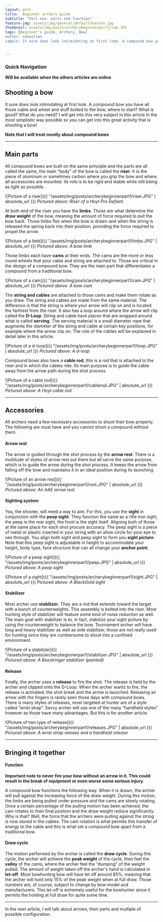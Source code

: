 ```yaml
---
layout: post
title:  Beginner archery guide
subtitle: "Part one: parts and function"
feature-img: assets/img/general/defaultfeature.jpg
thumbnail: assets/img/posts/archerybeginnerpart1/cam.JPG
tags: [Beginner's guide, Archery, Bow]
author: sebastien
sample: It sure does look intimidating at first look. A compound bow you have all those cable and wheel and stuff bolted to the bow, where to start? What is good? What do you need? I will get into this very subject in this article in the most simplistic way...


---
```


### Quick Navigation

**Will be available when the others articles are online**

<!--  Navigation link-->

## Shooting a bow

It sure does look intimidating at first look. A compound bow you have all those cable and wheel and stuff bolted to the bow, where to start? What is good? What do you need? I will get into this very subject in this article in the most simplistic way possible so you can get into this great activity that is shooting a bow!

**Note that I will treat mostly about compound bows**

*****

## Main parts

All compound bows are built on the same principle and the parts are all called the same, the main “body” of the bow is called the **riser**. It is the piece of aluminum or sometimes carbon where you grip the bow and where all accessories are mounted. Its role is to be rigid and stable while still being as light as possible.

![Picture of a riser]({{ "/assets/img/posts/archerybeginnerpart1/riser.JPG" | absolute_url }})
*Pictured above: Riser of a Hoyt Pro Defiant*

At both end of the riser you have the **limbs**. Those are what determine the **draw weight** of the bow, meaning the amount of force required to pull the bow back. Those limbs flex when the bow is drawn and when the string is released the spring back into their position, providing the force required to propel the arrow.

![Picture of a limb]({{ "/assets/img/posts/archerybeginnerpart1/limbs.JPG" | absolute_url }})
*Pictured above: A bow limb*

Those limbs each have **cams** at their ends. The cams are the more or less round wheels that your cable and string are attached to. Those are critical in the design of a compound bow. They are the main part that differentiates a compound from a traditional bow.

![Picture of a cam]({{ "/assets/img/posts/archerybeginnerpart1/cam.JPG" | absolute_url }})
*Pictured above: A bow cam*

The **string and cables** are attached to those cams and make them rotate as you draw. The string and cables are made from the same material. The difference is that the string is where your arrow will clip on and is located the farthest from the riser. It also has a loop around where the arrow will clip called the **D-Loop**. String and cable have places that are wrapped around what is called **serving**. The serving material is a small diameter rope that augments the diameter of the string and cable at certain key positions, for example where the arrow clip on. The role of the cables will be explained in detail later in this article.

![Picture of a d-loop]({{ "/assets/img/posts/archerybeginnerpart1/loop.JPG" | absolute_url }})
*Pictured above: A d-loop*

Compound bows also have a **cable rod**, this is a rod that is attached to the riser and in which the cables ride. Its main purpose is to guide the cable away from the arrow path during the shot process.

![Picture of a cable rod]({{ "/assets/img/posts/archerybeginnerpart1/cablerod.JPG" | absolute_url }})
*Pictured above: A Hoyt cable rod*

*****

## Accessories

All archers need a few necessary accessories to shoot their bow properly. The following are must have and you cannot shoot a compound without them.

#### Arrow rest

The arrow is guided through the shot process by the **arrow rest**. There is a multitude of styles of arrow rest out there but all serve the same purpose, which is to guide the arrow during the shot process. It keeps the arrow from falling off the bow and maintains it in an ideal position during its launching.

![Picture of an arrow rest]({{ "/assets/img/posts/archerybeginnerpart1/rest.JPG" | absolute_url }})
*Pictured above: An AAE arrow rest*

#### Sighting system

You, the shooter, will need a way to aim. For this, you use the **sight** in conjunction with the **peep sight**. They function the same as a rifle iron sight, the peep is the rear sight, the front is the sight itself. Aligning both of those at the same place for each shot procure accuracy. The peep sight is a piece of metal or plastic inserted in your string with an allow circle for your eye to see through. You align both sight and peep sight to form you **sight picture**. Note that this peep sight is adjustable in height to accommodate your height, body type, face structure that can all change your **anchor point**.

![Picture of a peep sight]({{ "/assets/img/posts/archerybeginnerpart1/peep.JPG" | absolute_url }})
*Pictured above: A peep sight*

![Picture of a sight]({{ "/assets/img/posts/archerybeginnerpart1/sight.JPG" | absolute_url }})
*Pictured above: A BlackGold sight*

#### Stabilizer

Most archer use **stabilizer**. They are a rod that extends toward the target with a bunch of counterweights. This assembly is bolted into the riser. Most hunting style of stabilizer will feature some kind of noise reduction as well. The main goal with stabilizer is to, in fact, stabilize your sight picture by using the counterweight to balance the bow. Tournament archer will have long and heavy stabilizer as well as side stabilizer, those are not really used for hunting since they are cumbersome to shoot into a confined environment.

![Picture of a stabilizer]({{ "/assets/img/posts/archerybeginnerpart1/stabilizer.JPG" | absolute_url }})
*Pictured above: A Beestringer stabilizer (painted)*

#### Release

Finally, the archer uses a **release** to fire the shot. The release is held by the archer and clipped onto the D-Loop. When the archer wants to fire, the release is activated, the shot break and the arrow is launched. Releasing an arrow with the fingers is rarely seen those days with compound bows. There is many styles of releases, most targeted at hunter are of a style called “wrist strap”. Savvy archer will use one of the many “handheld styles” however as those have many advantages. But this is for another article.

![Picture of two type of release]({{ "/assets/img/posts/archerybeginnerpart1/releases.JPG" | absolute_url }})
*Pictured above: A wrist strap release and a handheld release*

*****

## Bringing it together

#### Function

**Important note to never fire your bow without an arrow in it. This could result in the break of equipment or even worse some serious injury.**

A compound bow functions the following way. When it is drawn, the archer will pull against the increasing force of the draw weight. During this motion, the limbs are being pulled under pressure and the cams are slowly rotating. Once a certain percentage of the pulling motion has been achieved, the cam rotates to their final position and the draw weight reduce significantly. Why is that? Well, the force that the archers were pulling against the string is now stored in the cables. The cam rotation is what permits this transfer of energy to the cable and this is what set a compound bow apart from a traditional bow.

#### Draw cycle

The motion performed by the archer is called the **draw cycle**. During this cycle, the archer will achieve the **peak weight** of the cycle, then feel the **valley** of the cams, where the archer feel the “dumping” of the weight pulled. The amount of weight taken off the archer's hand is calculated in **let-off**. Most bowhunting bow will have let off around 85%, meaning that the archer will hold only 15% of the peak weight when at full draw. Those numbers are, of course, subject to change by bow model and manufacturers. This let-off is extremely useful for the bowhunter since it permits the holding at full draw for quite some time.

*****

In the next article, I will talk about arrows, their parts and multiple of possible configuration.
